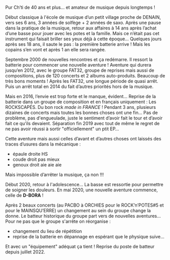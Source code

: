 Pur Ch’ti de 40 ans et plus… et amateur de musique depuis longtemps !

Début classique à l'école de musique d’un petit village proche de DENAIN, vers ses 6 ans, 3 années de solfège + 2 années de saxo. Après une pause dans la pratique de la musique, retour aux affaires à 14 ans après l’achat d’une basse pour jouer avec les potes et la famille. Mais ce n’était pas cet instrument qui faisait briller ses yeux déjà à cette époque… Quelques jours après ses 18 ans, il saute le pas : la première batterie arrive ! Mais les copains s’en vont et après 1 an elle sera rangée.

Septembre 2000 de nouvelles rencontres et ça redémarre. Il ressort la batterie pour commencer une nouvelle aventure ! Aventure qui durera jusqu’en 2012, avec le groupe FAT32, groupe de reprises mais aussi de compositions, plus de 120 concerts et 2 albums auto-produits. Beaucoup de très bons moments ! Après les FAT32, une longue période de quasi arrêt. Puis un arrêt total en 2014 du fait d’autres priorités hors de la musique.

Mais en 2016, l’envie est trop forte et le manque, évident… Reprise de la batterie dans un groupe de composition et en français uniquement : Les ROCKSCAPÉS. Du bon rock _made in FRANCE_ ! Pendant 3 ans, plusieurs dizaines de concerts mais toutes les bonnes choses ont une fin… Pas de problème, pas d'engueulade, juste le sentiment d’avoir fait le tour et d’avoir fait ce qu’ils devaient. Séparation fin 2019 avec tout de même le regret de ne pas avoir réussi à sortir "officiellement" un ptit EP…

Cette aventure mais aussi celles d’avant et d’autres choses ont laissés des traces d’usures dans la mécanique :

- épaule droite HS
- coude droit pas mieux
- genoux droit aie aie aie

Mais impossible d’arrêter la musique, ça non !!!

Début 2020, retour à l'adolescence… La basse est ressortie pour permettre de soigner les douleurs. En mai 2020, une nouvelle aventure commence, celle de **D-BORA** !

Après 2 beaux concerts (au PACBO à ORCHIES pour le ROCK’n’POTES#5 et pour le MAINSQU’ERRE) un changement au sein du groupe change la donne. Le batteur historique du groupe part vers de nouvelles aventures… Pour ne pas que le groupe s'arrête on réorganise :

- changement du lieu de répétition
- reprise de la batterie en dépannage en espérant que le physique suive…

Et avec un "équipement" adéquat ça tient !
Reprise du poste de batteur depuis juillet 2022.

